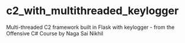 # c2_with_multithreaded_keylogger
Multi-threaded C2 framework built in Flask with keylogger - from the Offensive C# Course by Naga Sai Nikhil
